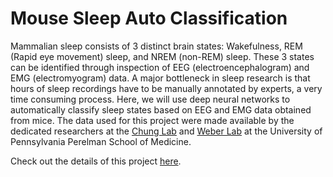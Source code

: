 # Mouse Sleep Auto Classification

Mammalian sleep consists of 3 distinct brain states: Wakefulness, REM (Rapid eye movement) sleep, and NREM (non-REM) sleep. These 3 states can be identified through inspection of EEG (electroencephalogram) and EMG (electromyogram) data. A major bottleneck in sleep research is that hours of sleep recordings have to be manually annotated by experts, a very time consuming process. Here, we will use deep neural networks to automatically classify sleep states based on EEG and EMG data obtained from mice. The data used for this project were made available by the dedicated researchers at the [Chung Lab](https://chunglab.med.upenn.edu/) and [Weber Lab](https://www.med.upenn.edu/weberlab/) at the University of Pennsylvania Perelman School of Medicine.

Check out the details of this project [here](https://github.com/parksu111/mouse_sleep_auto_classification/blob/main/overview.ipynb).

